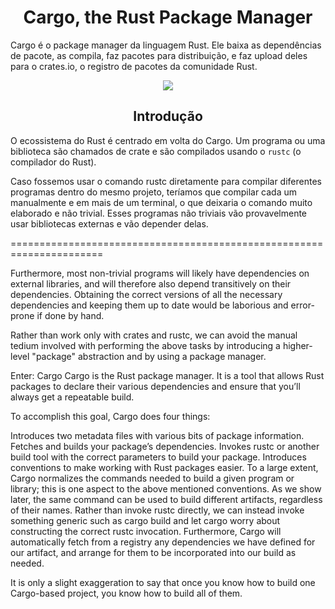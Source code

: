 <h1 align="center">
    Cargo, the Rust Package Manager
</h1>

Cargo é o package manager da linguagem Rust. Ele baixa as dependências de pacote, as compila, faz pacotes para distribuição, e faz upload deles para o crates.io, o registro de pacotes da comunidade Rust.

<div align="center">
    <img src="https://user-images.githubusercontent.com/102993694/200188311-3480a96c-49c4-4362-8a2b-313d72a759b4.png">
</div>

<h2 align="center">
  Introdução
</h2>

O ecossistema do Rust é centrado em volta do Cargo. Um programa ou uma biblioteca são chamados de crate e são compilados usando o `rustc` (o compilador do Rust).

Caso fossemos usar o comando rustc diretamente para compilar diferentes programas dentro do mesmo projeto, teríamos que compilar cada um manualmente e em mais de um terminal, o que deixaria o comando muito elaborado e não trivial. Esses programas não triviais vão provavelmente usar bibliotecas externas e vão depender delas. 


======================================================================


Furthermore, most non-trivial programs will likely have dependencies on external libraries, and will therefore also depend transitively on their dependencies. Obtaining the correct versions of all the necessary dependencies and keeping them up to date would be laborious and error-prone if done by hand.

Rather than work only with crates and rustc, we can avoid the manual tedium involved with performing the above tasks by introducing a higher-level "package" abstraction and by using a package manager.

Enter: Cargo
Cargo is the Rust package manager. It is a tool that allows Rust packages to declare their various dependencies and ensure that you’ll always get a repeatable build.

To accomplish this goal, Cargo does four things:

Introduces two metadata files with various bits of package information.
Fetches and builds your package’s dependencies.
Invokes rustc or another build tool with the correct parameters to build your package.
Introduces conventions to make working with Rust packages easier.
To a large extent, Cargo normalizes the commands needed to build a given program or library; this is one aspect to the above mentioned conventions. As we show later, the same command can be used to build different artifacts, regardless of their names. Rather than invoke rustc directly, we can instead invoke something generic such as cargo build and let cargo worry about constructing the correct rustc invocation. Furthermore, Cargo will automatically fetch from a registry any dependencies we have defined for our artifact, and arrange for them to be incorporated into our build as needed.

It is only a slight exaggeration to say that once you know how to build one Cargo-based project, you know how to build all of them.
